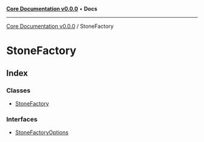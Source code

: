 [**Core Documentation v0.0.0**](../README.md) • **Docs**

***

[Core Documentation v0.0.0](../modules.md) / StoneFactory

# StoneFactory

## Index

### Classes

- [StoneFactory](classes/StoneFactory.md)

### Interfaces

- [StoneFactoryOptions](interfaces/StoneFactoryOptions.md)
